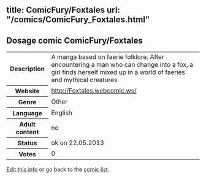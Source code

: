 title: ComicFury/Foxtales
url: "/comics/ComicFury_Foxtales.html"
---
Dosage comic ComicFury/Foxtales
-----------------------------------------

<p id="msg"></p>
<script type="text/javascript">
if (window.location.search === '?edit_info_mail=sent_ok') {
  var elem = document.getElementById("msg");
  elem.innerHTML = 'Edited information sucessfully sent for review, which is usually done daily. Thanks!';
  elem.className = 'ok';
}
</script>
<table class="comicinfo">
<tr>
<th>Description</th><td>A manga based on faerie folklore. After encountering a man who can change into a fox, a girl finds herself mixed up in a world of faeries and mythical creatures.</td>
</tr>
<tr>
<th>Website</th><td><a href="http://Foxtales.webcomic.ws/">http://Foxtales.webcomic.ws/</a></td>
</tr>
<tr>
<th>Genre</th><td>Other</td>
</tr>
<tr>
<th>Language</th><td>English</td>
</tr>
<tr>
<th>Adult content</th><td>no</td>
</tr>
<tr>
<th>Status</th><td>ok on 22.05.2013</td>
</tr>
<tr>
<th>Votes</th><td>0</td>
</tr>
</table>

[Edit this info](ComicFury_Foxtales_edit.html) or go back to the [comic list](../comic-index.html).
